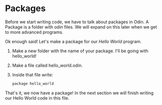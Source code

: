 # Packages
Before we start writing code, we have to talk about packages in Odin. A Package is a folder with odin files.
We will expand on this later when we get to more advanced programs.

Ok enough said! Let's make a package for our *Hello World* program.
1. Make a new folder with the name of your package. I'll be going with hello_world!
2. Make a file called hello_world.odin.
3. Inside that file write:

    ```cpp
    package hello_world
    ```

That's it, we now have a package! In the next section we will finish writing our Hello World code in this file.